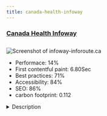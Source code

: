 ```yaml
---
title: canada-health-infoway
---
```


<div style="height: 3rem">
  <a href="https://www.infoway-inforoute.ca/"><h3>Canada Health Infoway</h3></a>
</div>
<img loading="lazy" src="/images/thumbs/infoway-inforoute.ca.jpg" alt="Screenshot of infoway-inforoute.ca" />
<ul>
  <li>Performace: 14%</li>
  <li>
    First contentful paint:
    6.80Sec
  </li>
  <li>Best practices: 71%</li>
  <li>Accessibility: 84%</li>
  <li>SEO: 86%</li>
  <li>carbon footprint: 0.112</li>
</ul>
<details>
  <summary>Description</summary>
  <p>Canada Health Infoway upgraded their entire corporate website - from enhancing visuals to streamlining the site's vast information architecture. The final product brought new life to the enterprise's web and accessibility, including WCAG 2.0 compliance, document management, french and english content, LDAP authentification and a variety of new features.</p>
</details>

